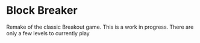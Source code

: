 # Block Breaker
Remake of the classic Breakout game.
This is a work in progress.  There are only a few levels to currently play